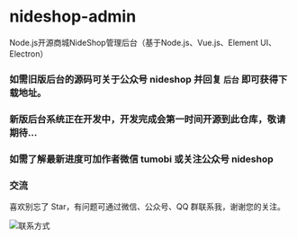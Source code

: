 # nideshop-admin
Node.js开源商城NideShop管理后台（基于Node.js、Vue.js、Element UI、Electron）

### 如需旧版后台的源码可关于公众号 nideshop 并回复 `后台` 即可获得下载地址。



### 新版后台系统正在开发中，开发完成会第一时间开源到此仓库，敬请期待...

### 如需了解最新进度可加作者微信 tumobi 或关注公众号 nideshop

### 交流
喜欢别忘了 Star，有问题可通过微信、公众号、QQ 群联系我，谢谢您的关注。

![联系方式](http://nideshop-static.childsay.com/nideshop-qrcode.png)
